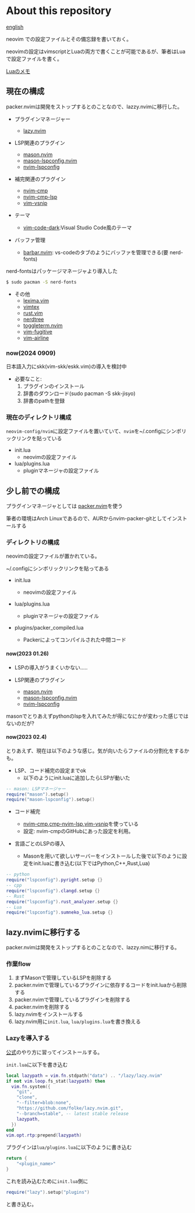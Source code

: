 # About this repository

[english](./README_EN.md)

neovim での設定ファイルとその備忘録を書いておく。

neovimの設定はvimscriptとLuaの両方で書くことが可能であるが、筆者はLuaで設定ファイルを書く。

[Luaのメモ](https://github.com/aki-ph-chem/Learn-Lua)

## 現在の構成

packer.nvimは開発をストップするとのことなので、lazzy.nvimに移行した。

- プラグインマネージャー
    - [lazy.nvim](https://github.com/folke/lazy.nvim)
- LSP関連のプラグイン
    - [mason.nvim](https://github.com/williamboman/mason.nvim])
    - [mason-lspconfig.nvim](https://github.com/williamboman/mason-lspconfig.nvim)
    - [nvim-lspconfig](https://github.com/neovim/nvim-lspconfig)
- 補完関連のプラグイン
    - [nvim-cmp](https://github.com/hrsh7th/nvim-cmp)
    - [nvim-cmp-lsp](https://github.com/hrsh7th/cmp-nvim-lsp)
    - [vim-vsnip](https://github.com/hrsh7th/vim-vsnip)

- テーマ
    - [vim-code-dark](https://github.com/tomasiser/vim-code-dark):Visual Studio Code風のテーマ

- バッファ管理
    - [barbar.nvim](https://github.com/romgrk/barbar.nvim): vs-codeのタブのようにバッファを管理できる(要 nerd-fonts)

nerd-fontsはパッケージマネージャより導入した

```bash
$ sudo pacman -S nerd-fonts
```

- その他
    - [lexima.vim](https://github.com/cohama/lexima.vim)
    - [vimtex](https://github.com/lervag/vimtex)
    - [rust.vim](https://github.com/rust-lang/rust.vim)
    - [nerdtree](https://github.com/preservim/nerdtree)
    - [toggleterm.nvim](https://github.com/akinsho/toggleterm.nvim)
    - [vim-fugitive](https://github.com/tpope/vim-fugitive)
    - [vim-airline](https://github.com/vim-airline/vim-airline)

### now(2024 0909)

日本語入力にskk(vim-skk/eskk.vim)の導入を検討中

- 必要なこと:
    1. プラグインのインストール
    2. 辞書のダウンロード(sudo pacman -S skk-jisyo)
    3. 辞書のpathを登録

### 現在のディレクトリ構成

`neovim-config/nvim`に設定ファイルを置いていて、`nvim`を~/.configにシンボリックリンクを貼っている

- init.lua
	- neovimの設定ファイル
- lua/plugins.lua
	- pluginマネージャの設定ファイル

## 少し前での構成

プラグインマネージャとしては
[packer.nvim](https://github.com/wbthomason/packer.nvim)を使う


筆者の環境はArch Linuxであるので、AURからnvim-packer-gitとしてインストールする

### ディレクトリの構成

neovimの設定ファイルが置かれている。

~/.configにシンボリックリンクを貼ってある

- init.lua
	- neovimの設定ファイル

- lua/plugins.lua
	- pluginマネージャの設定ファイル

- plugins/packer_compiled.lua
    - Packerによってコンパイルされた中間コード

#### now(2023 01.26)

- LSPの導入がうまくいかない.....

- LSP関連のプラグイン
    - [mason.nvim](https://github.com/williamboman/mason.nvim])
    - [mason-lspconfig.nvim](https://github.com/williamboman/mason-lspconfig.nvim)
    - [nvim-lspconfig](https://github.com/neovim/nvim-lspconfig)

masonでとりあえずpythonのlspを入れてみたが得になにかが変わった感じではないのだが?

#### now(2023 02.4)

とりあえず、現在は以下のような感じ。気が向いたらファイルの分割化をするかも。
- LSP、コード補完の設定までok
    - 以下のようにinit.luaに追加したらLSPが動いた

```Lua
-- mason: LSPマネージャー
require("mason").setup()
require("mason-lspconfig").setup()
```
- コード補完
    - [nvim-cmp](https://github.com/hrsh7th/nvim-cmp),[cmp-nvim-lsp](https://github.com/hrsh7th/cmp-nvim-lsp),[vim-vsnip](https://github.com/hrsh7th/vim-vsnip)を使っている
   - 設定: nvim-cmpのGitHubにあった設定を利用。

- 言語ごとのLSPの導入
    - Masonを用いて欲しいサーバーをインストールした後で以下のように設定をinit.luaに書き込む(以下ではPython,C++,Rust,Lua)

```Lua
-- python
require("lspconfig").pyright.setup {}
-- cpp
require("lspconfig").clangd.setup {}
-- Rust
require("lspconfig").rust_analyzer.setup {}
-- Lua
require("lspconfig").sumneko_lua.setup {}
```

## lazy.nvimに移行する

packer.nvimは開発をストップするとのことなので、lazzy.nimに移行する。

### 作業flow

1. まずMasonで管理しているLSPを削除する
2. packer.nvimで管理しているプラグインに依存するコードをinit.luaから削除する
3. packer.nvimで管理しているプラグインを削除する
4. packer.nvimを削除する
5. lazy.nvimをインストールする
6. lazy.nvim用に`init.lua`, `lua/plugins.lua`を書き換える

### Lazyを導入する

[公式](https://github.com/folke/lazy.nvim)のやり方に習ってインストールする。

`init.lua`に以下を書き込む

```Lua
local lazypath = vim.fn.stdpath("data") .. "/lazy/lazy.nvim"
if not vim.loop.fs_stat(lazypath) then
  vim.fn.system({
    "git",
    "clone",
    "--filter=blob:none",
    "https://github.com/folke/lazy.nvim.git",
    "--branch=stable", -- latest stable release
    lazypath,
  })
end
vim.opt.rtp:prepend(lazypath)
```

プラグインは`lua/plugins.lua`に以下のように書き込む

```Lua
return {
    "<plugin_name>"
}
```

これを読み込むために`init.lua`側に

```Lua
require("lazy").setup("plugins")
```

と書き込む。

